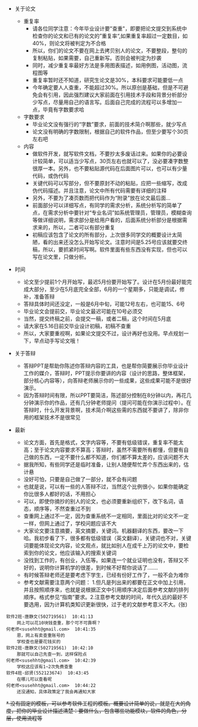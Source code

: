 * 关于论文
    * 重复率
        * 请各位同学注意：今年毕业设计要"查重"，即要把论文提交到系统中检查你的论文和已有的论文的”重复率“,如果重复率超过一定数目，如40%，则论文将被判定为不合格
        * 所以，你们的论文不要在网上去拷贝别人的论文，不要整段，整句的复制粘贴，如果需要，自己重新写。否则会被判定为抄袭
        * 同时，减少重复率最好方法是多用图表描述，如用例图，活动图，流程图等
        * 重复率暂时还不知道，研究生论文是30%，本科要求可能要低一点
        * 今年确定要人人查重，不能超过30%。所以原创是基础，但是不可避免会有引用，因此强烈建议大家前面在引用技术手段和背景分析部分少写点，尽量用自己的语言写。后面自己完成的流程可以多增加一点，毕竟有字数要求哈
    * 字数要求
        * 毕业论文没有强行的“字数”要求，前面的技术简介啊那些，就少写点
        * 论文没有明确的字数限制，根据自己的软件作品，但至少要写个30页左右吧
    * 内容
        * 做软件开发，就写软件文档，不要抄太多废话过来。如果你的必要设计较简单，可以适当少写点，30页左右也就可以了，没必要凑字数整很厚一本。另外，也不要粘贴源代码在后面图片可以，也可以有少量代码，或伪代码
        * 关键代码可以写部分，但不要原封不动的粘贴，应把一些缩写，改成伪代码描述。并且注意，论文中所有代码需要有详细的注释
        * 另外，不要为了凑页数而把代码作为“附录”放在论文最后面...
        * 前面部分可以详细写点，有同学的需求分析，系统分析写的简单了点，在需求分析中要针对“专业名词”如系统管理员，管理员，模糊查询等做详细说明，需求部分是给用户看的，后面系统分析部分是根据需求来的，所以，二者可以有部分重复
        * 初稿应该包含了论文的所有部分，上次很多同学交的概要设计太简陋，看的出来还没怎么开始写论文。注意时间是5.25号应该就要交终稿，所以，要抓紧时间写啊。软件里面有些东西没有实现，但也可以写在论文里，只做分析。
* 时间
    * 论文至少提前1个月开始写，最迟5月份要开始写了。设计在5月份最好能完成大部分，至少在5月底完全全部，6月的一个星期多，只能是调试，修补，准备答辩
    * 答辩具体时间还没定，一般是6月中旬，可能12号左右，也可能15、6号
    * 毕业论文会提前交，毕业论文最迟可能在10号必须交
    * 当然，提交终稿之前，会提交一稿，或者二稿，这个时间在5月底
    * 请大家在5.16日前交毕业设计初稿，初稿不查重
    * 所以，大家要重视啊，如果论文提交不过，设计再好也没用。早点规划一下，早点动手写论文哦！

* 关于答辩
    * 答辩PPT是帮助你陈述你答辩内容的工具，也是帮你简要展示你毕业设计工作的媒介，答辩时，PPT提示你要讲的内容（设计的思路，整体框架，部分核心内容等），向答辩老师展示你的一些成果，这些成果可能不是很好演示。
    * 因为答辩时间有限，所以PPT要简洁，陈述部分控制在8分钟以内，再花几分钟演示你的作品，还有几分钟老师提问（提问可能在你演示过程中）。在答辩时，什么开发背景啊，技术简介啊这些需的东西就不要讲了，除非你用的框架技术不是很常见

* 最新

    * 论文方面，首先是格式，文字内容等，不要有低级错误，重复率不能太高；至于论文内容要求不算高；答辩时，虽然不需要所有都懂，但要有自己做的东西，一定不要什么都不知道，你们都不算太差的，应该问题不大
    * 据我所知，有些同学还是临时准备，让别人随便帮忙弄个东西出来的，估计悬
    * 没好可怕，只要是自己做了一部分，就不会有问题
    * 也就是说，可以有一些的人答辩不过，当然这个比例很小，如果你能确定你比很多人都好的话，不用担心
    * 可以，即使你摘抄的别人的论文，也必须要重新组织下，改下名词，语态，顺序等，不然查重过不到
    * 查重网上通过不一定，因为查重系统不一定相同，里面比对的论文不一定一样，但网上通过了，学校问题应该不大
    * 大家论文要注意摘要，英文摘要，关键词。机器翻译的东西，要改一下哈。我初步看了下，很多都有低级错误（英文翻译），关键词也不对，关键词要能体现论文内容，论文观点，就比如别人在成千上万的论文中，要检索到你的论文，他应该输入的搜索关键词
    * 没找到工作的，有创业，入伍等。如果连一个就业证明也没有，答辩又不好的，说明你计算机学的很差，到时候不好帮你说话了.......
    * 有时候答辩老师还是要考虑下学生，已经有份好工作了，一般不会为难你
    * 参考文献需要注意两个问题：
1.但凡是列出来的都要在正文中加上引用，并且按照顺序来，也就是说根据正文中引用顺序决定后面参考文献的排列顺序。格式参见“指南”要求。2.注意参考文献的时间，年代久远的最好不要选用，因为计算机类知识更新很快，过于老的文献参考意义不大。(张)


```
软件2班-唐静文(502719561)  10:41:13
    网上可以花10块钱查重，那个可不可靠啊？
何老师<susehht@gmail.com>  10:41:35
    恩，网上有卖查重账号的
    学校查也是要花钱买的
软件2班-唐静文(502719561)  10:42:10
    那就可以自己先查一到，这样保险点
何老师<susehht@gmail.com>  10:42:39
    学校这应该有1~2次免费查重
软件4班-邱贤(552123674)  10:43:45
    在哪儿可以查看呢
何老师<susehht@gmail.com>  10:44:22
    还没通知，具体政策定了我会再通知大家
```
~~* 没有固定的模板，可以参考软件工程的模板。概要设计简单的说，就是在大的角度，把你的毕业设计描述清楚：要做什么，包含哪些功能模块，软件的角色，分层，使用流程等~~

